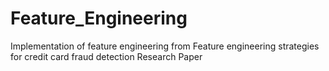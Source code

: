 # Feature_Engineering
Implementation of feature engineering from Feature engineering strategies for credit card fraud detection Research Paper
